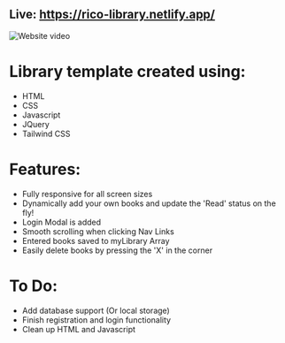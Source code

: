 ## Live: https://rico-library.netlify.app/

![Website video](https://user-images.githubusercontent.com/97664519/156912857-92a1a6b9-2f3c-45a2-a00e-daa4ed153eaf.gif)

# Library template created using:

- HTML
- CSS
- Javascript
- JQuery
- Tailwind CSS

# Features:
- Fully responsive for all screen sizes
- Dynamically add your own books and update the 'Read' status on the fly!
- Login Modal is added
- Smooth scrolling when clicking Nav Links
- Entered books saved to myLibrary Array
- Easily delete books by pressing the 'X' in the corner

# To Do:
- Add database support (Or local storage)
- Finish registration and login functionality
- Clean up HTML and Javascript
